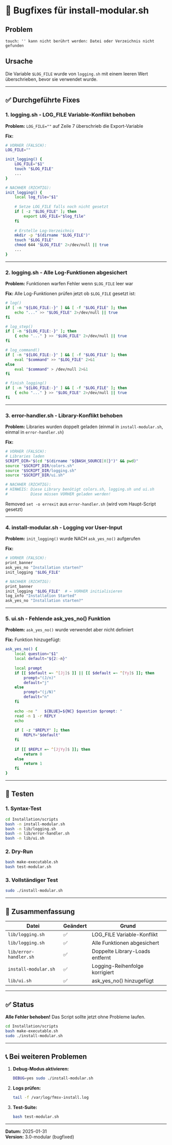 # 🐛 Bugfixes für install-modular.sh

## Problem
```
touch: '' kann nicht berührt werden: Datei oder Verzeichnis nicht gefunden
```

## Ursache
Die Variable `$LOG_FILE` wurde von `logging.sh` mit einem leeren Wert überschrieben, bevor sie verwendet wurde.

---

## ✅ Durchgeführte Fixes

### 1. **logging.sh** - LOG_FILE Variable-Konflikt behoben
**Problem:** `LOG_FILE=""` auf Zeile 7 überschrieb die Export-Variable

**Fix:**
```bash
# VORHER (FALSCH):
LOG_FILE=""

init_logging() {
    LOG_FILE="$1"
    touch "$LOG_FILE"
    ...
}

# NACHHER (RICHTIG):
init_logging() {
    local log_file="$1"
    
    # Setze LOG_FILE falls noch nicht gesetzt
    if [ -z "$LOG_FILE" ]; then
        export LOG_FILE="$log_file"
    fi
    
    # Erstelle Log-Verzeichnis
    mkdir -p "$(dirname "$LOG_FILE")"
    touch "$LOG_FILE"
    chmod 644 "$LOG_FILE" 2>/dev/null || true
    ...
}
```

---

### 2. **logging.sh** - Alle Log-Funktionen abgesichert
**Problem:** Funktionen warfen Fehler wenn `$LOG_FILE` leer war

**Fix:** Alle Log-Funktionen prüfen jetzt ob `$LOG_FILE` gesetzt ist:

```bash
# log()
if [ -n "${LOG_FILE:-}" ] && [ -f "$LOG_FILE" ]; then
    echo "..." >> "$LOG_FILE" 2>/dev/null || true
fi

# log_step()
if [ -n "${LOG_FILE:-}" ]; then
    { echo "..." } >> "$LOG_FILE" 2>/dev/null || true
fi

# log_command()
if [ -n "${LOG_FILE:-}" ] && [ -f "$LOG_FILE" ]; then
    eval "$command" >> "$LOG_FILE" 2>&1
else
    eval "$command" > /dev/null 2>&1
fi

# finish_logging()
if [ -n "${LOG_FILE:-}" ] && [ -f "$LOG_FILE" ]; then
    { echo "..." } >> "$LOG_FILE" 2>/dev/null || true
fi
```

---

### 3. **error-handler.sh** - Library-Konflikt behoben
**Problem:** Libraries wurden doppelt geladen (einmal in `install-modular.sh`, einmal in `error-handler.sh`)

**Fix:**
```bash
# VORHER (FALSCH):
# Libraries laden
SCRIPT_DIR="$(cd "$(dirname "${BASH_SOURCE[0]}")" && pwd)"
source "$SCRIPT_DIR/colors.sh"
source "$SCRIPT_DIR/logging.sh"
source "$SCRIPT_DIR/ui.sh"

# NACHHER (RICHTIG):
# HINWEIS: Diese Library benötigt colors.sh, logging.sh und ui.sh
#          Diese müssen VORHER geladen werden!
```

Removed `set -o errexit` aus `error-handler.sh` (wird vom Haupt-Script gesetzt)

---

### 4. **install-modular.sh** - Logging vor User-Input
**Problem:** `init_logging()` wurde NACH `ask_yes_no()` aufgerufen

**Fix:**
```bash
# VORHER (FALSCH):
print_banner
ask_yes_no "Installation starten?"
init_logging "$LOG_FILE"

# NACHHER (RICHTIG):
print_banner
init_logging "$LOG_FILE"  # ← VORHER initialisieren
log_info "Installation Started"
ask_yes_no "Installation starten?"
```

---

### 5. **ui.sh** - Fehlende ask_yes_no() Funktion
**Problem:** `ask_yes_no()` wurde verwendet aber nicht definiert

**Fix:** Funktion hinzugefügt:
```bash
ask_yes_no() {
    local question="$1"
    local default="${2:-n}"
    
    local prompt
    if [[ $default =~ ^[Jj]$ ]] || [[ $default =~ ^[Yy]$ ]]; then
        prompt="(J/n)"
        default="j"
    else
        prompt="(j/N)"
        default="n"
    fi
    
    echo -ne "   ${BLUE}►${NC} $question $prompt: "
    read -n 1 -r REPLY
    echo
    
    if [ -z "$REPLY" ]; then
        REPLY="$default"
    fi
    
    if [[ $REPLY =~ ^[JjYy]$ ]]; then
        return 0
    else
        return 1
    fi
}
```

---

## 🎯 Testen

### 1. Syntax-Test
```bash
cd Installation/scripts
bash -n install-modular.sh
bash -n lib/logging.sh
bash -n lib/error-handler.sh
bash -n lib/ui.sh
```

### 2. Dry-Run
```bash
bash make-executable.sh
bash test-modular.sh
```

### 3. Vollständiger Test
```bash
sudo ./install-modular.sh
```

---

## 📝 Zusammenfassung

| Datei | Geändert | Grund |
|-------|----------|-------|
| `lib/logging.sh` | ✅ | LOG_FILE Variable-Konflikt |
| `lib/logging.sh` | ✅ | Alle Funktionen abgesichert |
| `lib/error-handler.sh` | ✅ | Doppelte Library-Loads entfernt |
| `install-modular.sh` | ✅ | Logging-Reihenfolge korrigiert |
| `lib/ui.sh` | ✅ | ask_yes_no() hinzugefügt |

---

## ✅ Status

**Alle Fehler behoben!** Das Script sollte jetzt ohne Probleme laufen.

```bash
cd Installation/scripts
bash make-executable.sh
sudo ./install-modular.sh
```

---

## 📞 Bei weiteren Problemen

1. **Debug-Modus aktivieren:**
   ```bash
   DEBUG=yes sudo ./install-modular.sh
   ```

2. **Logs prüfen:**
   ```bash
   tail -f /var/log/fmsv-install.log
   ```

3. **Test-Suite:**
   ```bash
   bash test-modular.sh
   ```

---

**Datum:** 2025-01-31  
**Version:** 3.0-modular (bugfixed)
